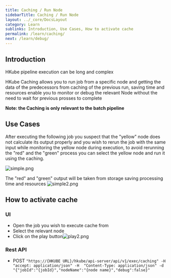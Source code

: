 ```yaml
---
title: Caching / Run Node
sidebarTitle: Caching / Run Node
layout: ../_core/DocsLayout
category: Learn
sublinks: Introduction, Use Cases, How to activate cache
permalink: /learn/caching/
next: /learn/debug/
---
```


## Introduction
 HKube pipeline execution can be long and complex 
 
  HKube Caching allows you to run job from a specific node and getting the data of the predecessors from caching of the previous run, saving time and resources  enable you to monitor or debug the relevant Node without the need to wait for previous prosses to complete
  
  **Note: the Caching is only relevant to the batch pipeline**

## Use Cases 
 After executing the following job you suspect that the "yellow" node does not calculate its output properly and you wish to rerun the job with the same input while monitoring the yellow node during execution, to avoid rerunning the "red" and the "green" process you can select the yellow node and run it using the caching.

![simple.png](https://images.zenhubusercontent.com/5ddb91c470bd590001fbdfae/8f49a192-bb46-4b40-af6e-6b6a2b1d2260)

The "red" and "green" output will be taken from storage saving  processing time and resources 
![simple2.png](https://images.zenhubusercontent.com/5ddb91c470bd590001fbdfae/c54a31ed-6ad5-4464-ac27-206153499a92)

## How to activate cache
### UI
- Open the job you wish to execute cache from 
- Select the relevant node 
- Click on the play button![play2.png](https://images.zenhubusercontent.com/5ddb91c470bd590001fbdfae/cdbd035c-01ba-405c-9ac2-4a0aea3dd20a) 

### Rest API
- POST `"https://{HKUBE URL}/hkube/api-server/api/v1/exec/caching" -H  "accept: application/json" -H  "Content-Type: application/json" -d "{"jobId":"{jobId}","nodeName":"{node name}","debug":false}"`
